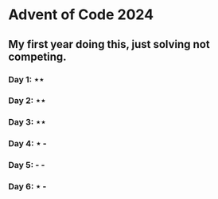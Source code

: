 # Advent of Code 2024

## My first year doing this, just solving not competing.

### Day 1: &Star;&Star;
### Day 2: &Star;&Star;
### Day 3: &Star;&Star;
### Day 4: &Star; -
### Day 5: - -
### Day 6: &Star; -

